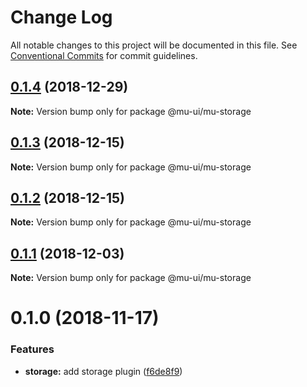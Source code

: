 # Change Log

All notable changes to this project will be documented in this file.
See [Conventional Commits](https://conventionalcommits.org) for commit guidelines.

## [0.1.4](https://github.com/mu-ui/mu-ui/compare/@mu-ui/mu-storage@0.1.3...@mu-ui/mu-storage@0.1.4) (2018-12-29)

**Note:** Version bump only for package @mu-ui/mu-storage





## [0.1.3](https://github.com/mu-ui/mu-ui/compare/@mu-ui/mu-storage@0.1.2...@mu-ui/mu-storage@0.1.3) (2018-12-15)

**Note:** Version bump only for package @mu-ui/mu-storage





## [0.1.2](https://github.com/mu-ui/mu-ui/compare/@mu-ui/mu-storage@0.1.1...@mu-ui/mu-storage@0.1.2) (2018-12-15)

**Note:** Version bump only for package @mu-ui/mu-storage





## [0.1.1](https://github.com/mu-ui/mu-ui/compare/@mu-ui/mu-storage@0.1.0...@mu-ui/mu-storage@0.1.1) (2018-12-03)

**Note:** Version bump only for package @mu-ui/mu-storage





# 0.1.0 (2018-11-17)


### Features

* **storage:** add storage plugin ([f6de8f9](https://github.com/mu-ui/mu-ui/commit/f6de8f9))
